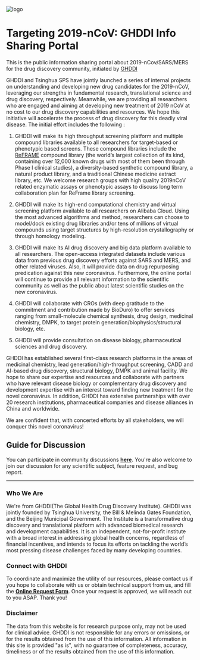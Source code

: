 ![logo](http://www.ghddi.org/sites/all/themes/jjh/images/logob@2x.png)
# Targeting 2019-nCoV: GHDDI Info Sharing Portal
This is the public information sharing portal about 2019-nCov/SARS/MERS for the drug discovery community, initiated by [GHDDI](http://www.ghddi.org)

GHDDI and Tsinghua SPS have jointly launched a series of internal projects on understanding and developing new drug candidates for the 2019-nCoV, leveraging our strengths in fundamental research, translational science and drug discovery, respectively. Meanwhile, we are providing all researchers who are engaged and aiming at developing new treatment of 2019 nCoV at no cost to our drug discovery capabilities and resources. We hope this initiative will accelerate the process of drug discovery for this deadly viral disease. The initial effort includes the following :

1) GHDDI will make its high throughput screening platform and multiple compound libraries available to all researchers for target-based or phenotypic based screens. These compound libraries include the [ReFRAME](https://reframedb.org/) compound library (the world’s largest collection of its kind, containing over 12,000 known drugs with most of them been through Phase I clinical studies), a diversity-based synthetic compound library, a natural product library, and a traditional Chinese medicine extract library, etc. We welcome research groups with high quality 2019nCoV related enzymatic assays or phenotypic assays to discuss long term collaboration plan for ReFrame library screening. 

2) GHDDI will make its high-end computational chemistry and virtual screening platform available to all researchers on Alibaba Cloud. Using the most advanced algorithms and method, researchers can choose to model/dock existing drug libraries and/or tens of millions of virtual compounds using target structures by high-resolution crystallography or through homology modeling.

3) GHDDI will make its AI drug discovery and big data platform available to all researchers. The open-access integrated datasets include various data from previous drug discovery efforts against SARS and MERS, and other related viruses. Also, it will provide data on drug repurposing predication against this new coronavirus. Furthermore, the online portal will continue to provide all relevant information to the scientific community as well as the public about latest scientific studies on the new coronavirus.

4) GHDDI will collaborate with CROs (with deep gratitude to the commitment and contribution made by BioDuro) to offer services ranging from small-molecule chemical synthesis, drug design, medicinal chemistry, DMPK, to target protein generation/biophysics/structural biology, etc.

5) GHDDI will provide consultation on disease biology, pharmaceutical sciences and drug discovery.

GHDDI has established several first-class research platforms in the areas of medicinal chemistry, lead generation/high-throughput screening, CADD and AI-based drug discovery, structural biology, DMPK and animal facility. We hope to share our expertise and resources and collaborate with partners who have relevant disease biology or complementary drug discovery and development expertise with an interest toward finding new treatment for the novel coronavirus. In addition, GHDDI has extensive partnerships with over 20 research institutions, pharmaceutical companies and disease alliances in China and worldwide. 

We are confident that, with concerted efforts by all stakeholders, we will conquer this novel coronavirus!


## Guide for Discussion
You can participate in community discussions [**here**](https://github.com/GHDDI-AILab/Targeting2019-nCoV/issues). You're also welcome to join our discussion for any scientific subject, feature request, and bug report.                       

----
### Who We Are    
We're from GHDDI(The Global Health Drug Discovery Institute). GHDDI was jointly founded by Tsinghua University, the Bill & Melinda Gates Foundation, and the Beijing Municipal Government. The Institute is a transformative drug discovery and translational platform with advanced biomedical research and development capabilities. It is an independent, not-for-profit institute with a broad interest in addressing global health concerns, regardless of financial incentives, and intends to focus its efforts on tackling the world’s most pressing disease challenges faced by many developing countries. 

### Connect with GHDDI

To coordinate and maximize the utility of our resources, please contact us if you hope to collaborate with us or obtain technical support from us, and fill the [**Online Request Form**](http://ghddionlineform.mikecrm.com/KRLHRTl). Once your request is approved, we will reach out to you ASAP. Thank you! 

### Disclaimer
The data from this website is for research purpose only, may not be used for clinical advice. GHDDI is not responsible for any errors or omissions, or for the results obtained from the use of this information. All information in this site is provided "as is", with no guarantee of completeness, accuracy, timeliness or of the results obtained from the use of this information.